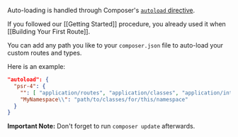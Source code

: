 Auto-loading is handled through Composer's [`autoload` directive](https://getcomposer.org/doc/04-schema.md#autoload).

If you followed our [[Getting Started]] procedure, you already used it when [[Building Your First Route]].

You can add any path you like to your `composer.json` file to auto-load your custom routes and types.

Here is an example:

```json
"autoload": {
  "psr-4": {
    "": [ "application/routes", "application/classes", "application/interfaces" ],
    "MyNamespace\\": "path/to/classes/for/this/namespace"
  }
}
```

**Important Note:** Don't forget to run `composer update` afterwards.
